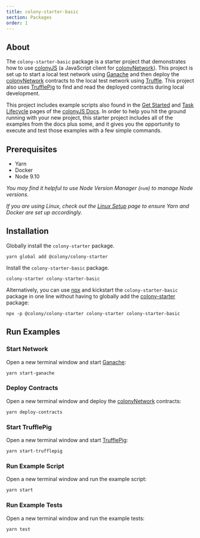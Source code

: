 ```yaml
---
title: colony-starter-basic
section: Packages
order: 1
---
```


## About

The `colony-starter-basic` package is a starter project that demonstrates how to use [colonyJS](https://github.com/JoinColony/colonyJS) (a JavaScript client for [colonyNetwork](https://github.com/JoinColony/colonyNetwork)). This project is set up to start a local test network using [Ganache](https://github.com/trufflesuite/ganache-cli) and then deploy the [colonyNetwork](https://github.com/JoinColony/colonyNetwork) contracts to the local test network using [Truffle](https://github.com/trufflesuite/truffle). This project also uses [TrufflePig](https://github.com/JoinColony/trufflepig) to find and read the deployed contracts during local development.

This project includes example scripts also found in the [Get Started](https://joincolony.github.io/colonyjs/docs-get-started/) and [Task Lifecycle](/colonyjs/docs-task-lifecycle/) pages of the [colonyJS Docs](/colonyjs/docs-overview). In order to help you hit the ground running with your new project, this starter project includes all of the examples from the docs plus some, and it gives you the opportunity to execute and test those examples with a few simple commands.

## Prerequisites

- Yarn
- Docker
- Node 9.10

_You may find it helpful to use Node Version Manager (`nvm`) to manage Node versions._

_If you are using Linux, check out the [Linux Setup](/colonystarter/docs-linux-setup/) page to ensure Yarn and Docker are set up accordingly._

## Installation

Globally install the `colony-starter` package.

```
yarn global add @colony/colony-starter
```

Install the `colony-starter-basic` package.

```
colony-starter colony-starter-basic
```

Alternatively, you can use [npx](https://www.npmjs.com/package/npx) and kickstart the `colony-starter-basic` package in one line without having to globally add the [colony-starter](/colonystarter/packages-colony-starter/) package:

```
npx -p @colony/colony-starter colony-starter colony-starter-basic
```

## Run Examples

### Start Network

Open a new terminal window and start [Ganache](https://github.com/trufflesuite/ganache-cli):

```
yarn start-ganache
```

### Deploy Contracts

Open a new terminal window and deploy the [colonyNetwork](https://github.com/JoinColony/colonyNetwork) contracts:

```
yarn deploy-contracts
```

### Start TrufflePig

Open a new terminal window and start [TrufflePig](https://github.com/JoinColony/trufflepig):

```
yarn start-trufflepig
```

### Run Example Script

Open a new terminal window and run the example script:

```
yarn start
```

### Run Example Tests

Open a new terminal window and run the example tests:

```
yarn test
```
